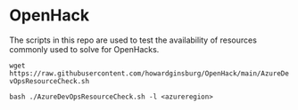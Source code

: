 # OpenHack

The scripts in this repo are used to test the availability of resources commonly used to solve for OpenHacks.

`wget https://raw.githubusercontent.com/howardginsburg/OpenHack/main/AzureDevOpsResourceCheck.sh`

`bash ./AzureDevOpsResourceCheck.sh -l <azureregion>`
